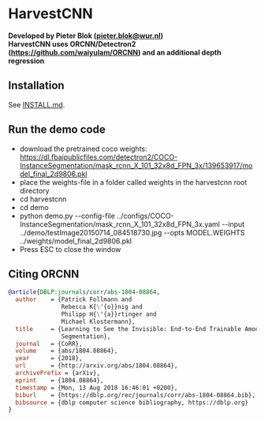 # HarvestCNN 
**Developed by Pieter Blok (pieter.blok@wur.nl)**
<br/>
**HarvestCNN uses ORCNN/Detectron2 (https://github.com/waiyulam/ORCNN) and an additional depth regression**


## Installation

See [INSTALL.md](INSTALL.md).


## Run the demo code

- download the pretrained coco weights: 
https://dl.fbaipublicfiles.com/detectron2/COCO-InstanceSegmentation/mask_rcnn_X_101_32x8d_FPN_3x/139653917/model_final_2d9806.pkl
- place the weights-file in a folder called weights in the harvestcnn root directory
- cd harvestcnn
- cd demo
- python demo.py --config-file ../configs/COCO-InstanceSegmentation/mask_rcnn_X_101_32x8d_FPN_3x.yaml --input ../demo/testImage20150714_084518730.jpg --opts MODEL.WEIGHTS ../weights/model_final_2d9806.pkl
- Press ESC to close the window


## Citing ORCNN

```BibTeX
@article{DBLP:journals/corr/abs-1804-08864,
  author    = {Patrick Follmann and
               Rebecca K{\"{o}}nig and
               Philipp H{\"{a}}rtinger and
               Michael Klostermann},
  title     = {Learning to See the Invisible: End-to-End Trainable Amodal Instance
               Segmentation},
  journal   = {CoRR},
  volume    = {abs/1804.08864},
  year      = {2018},
  url       = {http://arxiv.org/abs/1804.08864},
  archivePrefix = {arXiv},
  eprint    = {1804.08864},
  timestamp = {Mon, 13 Aug 2018 16:46:01 +0200},
  biburl    = {https://dblp.org/rec/journals/corr/abs-1804-08864.bib},
  bibsource = {dblp computer science bibliography, https://dblp.org}
}
```
